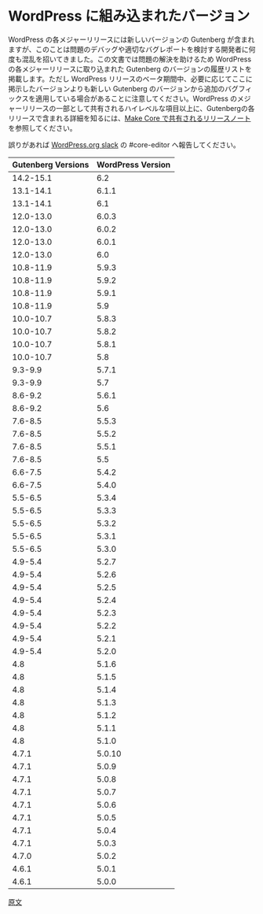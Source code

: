 <!-- 
# Versions in WordPress
 -->
# WordPress に組み込まれたバージョン

<!-- 
With each major release of WordPress a new version of Gutenberg is included. This has caused confusion over time as people have tried to figure out how to best debug problems and report bugs appropriately. To make this easier we have made this document to serve as a canonical list of the Gutenberg versions integrated into each major WordPress release. Of note, during the beta period of a WordPress release, additional bug fixes from later Gutenberg releases than those noted are added into the WordPress release where it is needed. If you want details about what's in each Gutenberg release outside of the high level items shared as part of major WordPress releases, please review the [release notes shared on Make Core](https://make.wordpress.org/core/tag/gutenberg-new/).
 -->
WordPress の各メジャーリリースには新しいバージョンの Gutenberg が含まれますが、このことは問題のデバッグや適切なバグレポートを検討する開発者に何度も混乱を招いてきました。この文書では問題の解決を助けるため WordPress の各メジャーリリースに取り込まれた Gutenberg のバージョンの履歴リストを掲載します。ただし WordPress リリースのベータ期間中、必要に応じてここに掲示したバージョンよりも新しい Gutenberg のバージョンから追加のバグフィックスを適用している場合があることに注意してください。WordPress のメジャーリリースの一部として共有されるハイレベルな項目以上に、Gutenbergの各リリースで含まれる詳細を知るには、[Make Core で共有されるリリースノート](https://make.wordpress.org/core/tag/gutenberg-new/)を参照してください。

<!-- 
If anything looks incorrect here, please bring it up in #core-editor in [WordPress.org slack](https://make.wordpress.org/chat/).
 -->
誤りがあれば [WordPress.org slack](https://make.wordpress.org/chat/) の #core-editor へ報告してください。

| Gutenberg Versions | WordPress Version |
| ------------------ | ----------------- |
| 14.2-15.1          | 6.2               |
| 13.1-14.1          | 6.1.1             |
| 13.1-14.1          | 6.1               |
| 12.0-13.0          | 6.0.3             |
| 12.0-13.0          | 6.0.2             |
| 12.0-13.0          | 6.0.1             |
| 12.0-13.0          | 6.0               |
| 10.8-11.9          | 5.9.3             |
| 10.8-11.9          | 5.9.2             |
| 10.8-11.9          | 5.9.1             |
| 10.8-11.9          | 5.9               |
| 10.0-10.7          | 5.8.3             |
| 10.0-10.7          | 5.8.2             |
| 10.0-10.7          | 5.8.1             |
| 10.0-10.7          | 5.8               |
| 9.3-9.9            | 5.7.1             |
| 9.3-9.9            | 5.7               |
| 8.6-9.2            | 5.6.1             |
| 8.6-9.2            | 5.6               |
| 7.6-8.5            | 5.5.3             |
| 7.6-8.5            | 5.5.2             |
| 7.6-8.5            | 5.5.1             |
| 7.6-8.5            | 5.5               |
| 6.6-7.5            | 5.4.2             |
| 6.6-7.5            | 5.4.0             |
| 5.5-6.5            | 5.3.4             |
| 5.5-6.5            | 5.3.3             |
| 5.5-6.5            | 5.3.2             |
| 5.5-6.5            | 5.3.1             |
| 5.5-6.5            | 5.3.0             |
| 4.9-5.4            | 5.2.7             |
| 4.9-5.4            | 5.2.6             |
| 4.9-5.4            | 5.2.5             |
| 4.9-5.4            | 5.2.4             |
| 4.9-5.4            | 5.2.3             |
| 4.9-5.4            | 5.2.2             |
| 4.9-5.4            | 5.2.1             |
| 4.9-5.4            | 5.2.0             |
| 4.8                | 5.1.6             |
| 4.8                | 5.1.5             |
| 4.8                | 5.1.4             |
| 4.8                | 5.1.3             |
| 4.8                | 5.1.2             |
| 4.8                | 5.1.1             |
| 4.8                | 5.1.0             |
| 4.7.1              | 5.0.10            |
| 4.7.1              | 5.0.9             |
| 4.7.1              | 5.0.8             |
| 4.7.1              | 5.0.7             |
| 4.7.1              | 5.0.6             |
| 4.7.1              | 5.0.5             |
| 4.7.1              | 5.0.4             |
| 4.7.1              | 5.0.3             |
| 4.7.0              | 5.0.2             |
| 4.6.1              | 5.0.1             |
| 4.6.1              | 5.0.0             |

[原文](https://github.com/WordPress/gutenberg/blob/trunk/docs/contributors/versions-in-wordpress.md)
